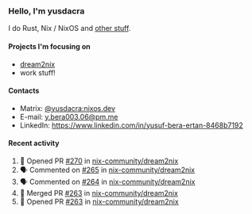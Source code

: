 ### Hello, I'm yusdacra

I do Rust, Nix / NixOS and [other stuff](https://gaze.systems/).

#### Projects I'm focusing on

- [dream2nix](https://github.com/nix-community/dream2nix)
- work stuff!

#### Contacts

- Matrix: [@yusdacra:nixos.dev](https://matrix.to/#/@yusdacra:nixos.dev)
- E-mail: y.bera003.06@pm.me
- LinkedIn: https://www.linkedin.com/in/yusuf-bera-ertan-8468b7192

#### Recent activity

<!--START_SECTION:activity-->
1. 💪 Opened PR [#270](https://github.com/nix-community/dream2nix/pull/270) in [nix-community/dream2nix](https://github.com/nix-community/dream2nix)
2. 🗣 Commented on [#265](https://github.com/nix-community/dream2nix/issues/265) in [nix-community/dream2nix](https://github.com/nix-community/dream2nix)
3. 🗣 Commented on [#264](https://github.com/nix-community/dream2nix/issues/264) in [nix-community/dream2nix](https://github.com/nix-community/dream2nix)
4. 🎉 Merged PR [#263](https://github.com/nix-community/dream2nix/pull/263) in [nix-community/dream2nix](https://github.com/nix-community/dream2nix)
5. 💪 Opened PR [#263](https://github.com/nix-community/dream2nix/pull/263) in [nix-community/dream2nix](https://github.com/nix-community/dream2nix)
<!--END_SECTION:activity-->
